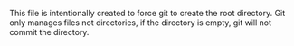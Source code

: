 This file is intentionally created to force git to create the root directory.
Git only manages files not directories, if the directory is empty, git will not commit the directory. 